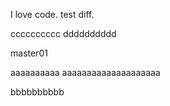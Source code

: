I love code.
test diff.

cccccccccc
dddddddddd

master01

aaaaaaaaaa
aaaaaaaaaaaaaaaaaaaa

bbbbbbbbbb